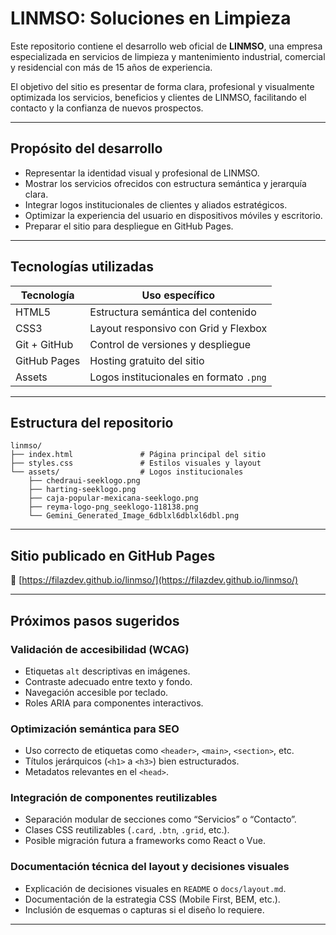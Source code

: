 # LINMSO: Soluciones en Limpieza

Este repositorio contiene el desarrollo web oficial de **LINMSO**, una empresa especializada en servicios de limpieza y mantenimiento industrial, comercial y residencial con más de 15 años de experiencia.

El objetivo del sitio es presentar de forma clara, profesional y visualmente optimizada los servicios, beneficios y clientes de LINMSO, facilitando el contacto y la confianza de nuevos prospectos.

---

## Propósito del desarrollo

- Representar la identidad visual y profesional de LINMSO.  
- Mostrar los servicios ofrecidos con estructura semántica y jerarquía clara.  
- Integrar logos institucionales de clientes y aliados estratégicos.  
- Optimizar la experiencia del usuario en dispositivos móviles y escritorio.  
- Preparar el sitio para despliegue en GitHub Pages.  

---

## Tecnologías utilizadas

| Tecnología     | Uso específico                                      |
|----------------|-----------------------------------------------------|
| HTML5          | Estructura semántica del contenido                  |
| CSS3           | Layout responsivo con Grid y Flexbox                |
| Git + GitHub   | Control de versiones y despliegue                   |
| GitHub Pages   | Hosting gratuito del sitio                          |
| Assets         | Logos institucionales en formato `.png`             |

---

## Estructura del repositorio

```text
linmso/
├── index.html               # Página principal del sitio
├── styles.css               # Estilos visuales y layout
└── assets/                  # Logos institucionales
    ├── chedraui-seeklogo.png
    ├── harting-seeklogo.png
    ├── caja-popular-mexicana-seeklogo.png
    ├── reyma-logo-png_seeklogo-118138.png
    └── Gemini_Generated_Image_6dblxl6dblxl6dbl.png
```

---

## Sitio publicado en GitHub Pages

🔗 [https://filazdev.github.io/linmso/](https://filazdev.github.io/linmso/)

---

## Próximos pasos sugeridos

### Validación de accesibilidad (WCAG)
- Etiquetas `alt` descriptivas en imágenes.  
- Contraste adecuado entre texto y fondo.  
- Navegación accesible por teclado.  
- Roles ARIA para componentes interactivos.

### Optimización semántica para SEO
- Uso correcto de etiquetas como `<header>`, `<main>`, `<section>`, etc.  
- Títulos jerárquicos (`<h1>` a `<h3>`) bien estructurados.  
- Metadatos relevantes en el `<head>`.

### Integración de componentes reutilizables
- Separación modular de secciones como “Servicios” o “Contacto”.  
- Clases CSS reutilizables (`.card`, `.btn`, `.grid`, etc.).  
- Posible migración futura a frameworks como React o Vue.

### Documentación técnica del layout y decisiones visuales
- Explicación de decisiones visuales en `README` o `docs/layout.md`.  
- Documentación de la estrategia CSS (Mobile First, BEM, etc.).  
- Inclusión de esquemas o capturas si el diseño lo requiere.

---


